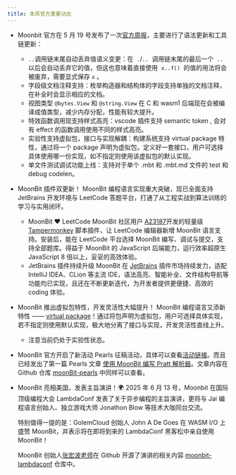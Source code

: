 ```yaml
---
title: 本周官方重要动态
---
```


- Moonbit 官方在 5 月 19 号发布了一次[官方周报](https://mp.weixin.qq.com/s/KQBsPOajuHErFFawZvHKuQ)，主要进行了语法更新和工具链更新：
  - `..`调用链末尾自动丢弃值语义变更：在  `.`/`..`  调用链末尾的最后一个  `..`  以后会自动丢弃它的值，但这也意味着直接使用  `x..f()`  的值的用法将会被废弃，需要显式保存 `x` 。
  - 字段级文档注释支持：枚举构造器和结构体的字段支持单独的文档注释，在补全时会显示相应的文档。
  - 视图类型 `@bytes.View` 和 `@string.View` 在 C 和 wasm1 后端现在会被编译成值类型，减少内存分配，性能有较大提升。
  - 特效函数调用现支持样式高亮：vscode 插件支持 semantic token , 会对有 effect 的函数调用使用不同的样式高亮。
  - 实验性支持虚拟包，接口与实现解耦：构建系统支持 virtual package 特性，通过将一个 package 声明为虚拟包，定义好一套接口，用户可选择具体使用哪一份实现，如不指定则使用该虚拟包的默认实现。
  - 单文件测试调试功能上线：支持对于单个 .mbt 和 .mbt.md 文件的 test 和 debug codelen。

- MoonBit 插件双更新！
  MoonBit 编程语言实现重大突破，现已全面支持 JetBrains 开发环境与 LeetCode 答题平台，打通了从工程实战到算法训练的学习与实用闭环。
  - MoonBit ❤ LeetCode
    MoonBit 社区用户 [A23187](https://github.com/A-23187)开发的轻量级 [Tampermonkey](https://github.com/A-23187/moonbit-leetcode) 脚本插件，让 LeetCode 编辑器新增 MoonBit 语言支持。安装后，能在 LeetCode 平台选择 MoonBit 编写、调试与提交，支持全部题库。得益于 MoonBit 的 JavaScript 后端能力，运行效率超原生 JavaScript 8 倍以上，妥妥的高效体验。
  - JetBrains 插件持续升级
    MoonBit 在 [JetBrains](https://github.com/moonbitlang/Intellij-Moonbit) 插件市场持续发力，适配 IntelliJ IDEA、CLion 等主流 IDE，语法高亮、智能补全、文件结构导航等功能均已实现，且还在不断更新迭代，为开发者提供更便捷、高效的 coding 体验。
- MoonBit 推出虚拟包特性，开发灵活性大幅提升！
  MoonBit 编程语言又添新特性 —— [virtual package](https://www.moonbitlang.cn/blog/virtual-package)！通过将包声明为虚拟包，用户可选择具体实现，若不指定则使用默认实现，极大地分离了接口与实现，开发灵活性直线上升。
  - 注意当前仍处于实验性状态。
- MoonBit 官方开启了新活动 Pearls 征稿活动，具体可以查看[活动链接](https://mp.weixin.qq.com/s/pN4YI5rGQcWknxfLr0JnNw)。而且已经发出了第一篇 Pearls 文章 [使用 MoonBit 编写 Pratt 解析器](https://mp.weixin.qq.com/s/bTxEQxIb42zATGibi1cPIg)。文章内容在 Github 仓库 [moonBit-pearls](https://github.com/moonbitlang/moonbit-pearls) 中同样可以查看。
- MoonBit 亮相美国，发表主旨演讲！🌍
  2025 年 6 月 13 号，Moonbit 在国际顶级编程大会 LambdaConf 发表了关于异步编程的主旨演讲，更将与 Jai 编程语言创始人、独立游戏大师 Jonathon Blow 等技术大咖同台交流。

  特别值得一提的是：GolemCloud 创始人 John A De Goes 在 WASM I/O 上盛赞 MoonBit，并表示将在即将到来的 LambdaConf 黑客松中亲自使用 MoonBit！

  MoonBit 创始人[张宏波老师](https://github.com/bobzhang)在 Github 开源了演讲的相关内容 [moonbit-lambdaconf](https://github.com/bobzhang/moonbit-lambdaconf) 仓库中。
